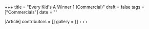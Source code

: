+++
title = "Every Kid's A Winner 1 (Commercial)"
draft = false
tags = ["Commercials"]
date = ""

[Article]
contributors = []
gallery = []
+++
